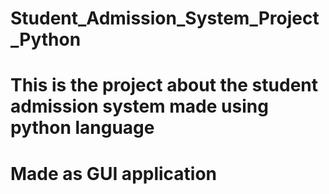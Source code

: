 # Student_Admission_System_Project_Python
# This is the project about the student admission system made  using python language
# Made as GUI application
